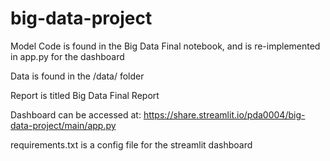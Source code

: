 # big-data-project

Model Code is found in the Big Data Final notebook, and is re-implemented in app.py for the dashboard

Data is found in the /data/ folder

Report is titled Big Data Final Report

Dashboard can be accessed at: https://share.streamlit.io/pda0004/big-data-project/main/app.py

requirements.txt is a config file for the streamlit dashboard
